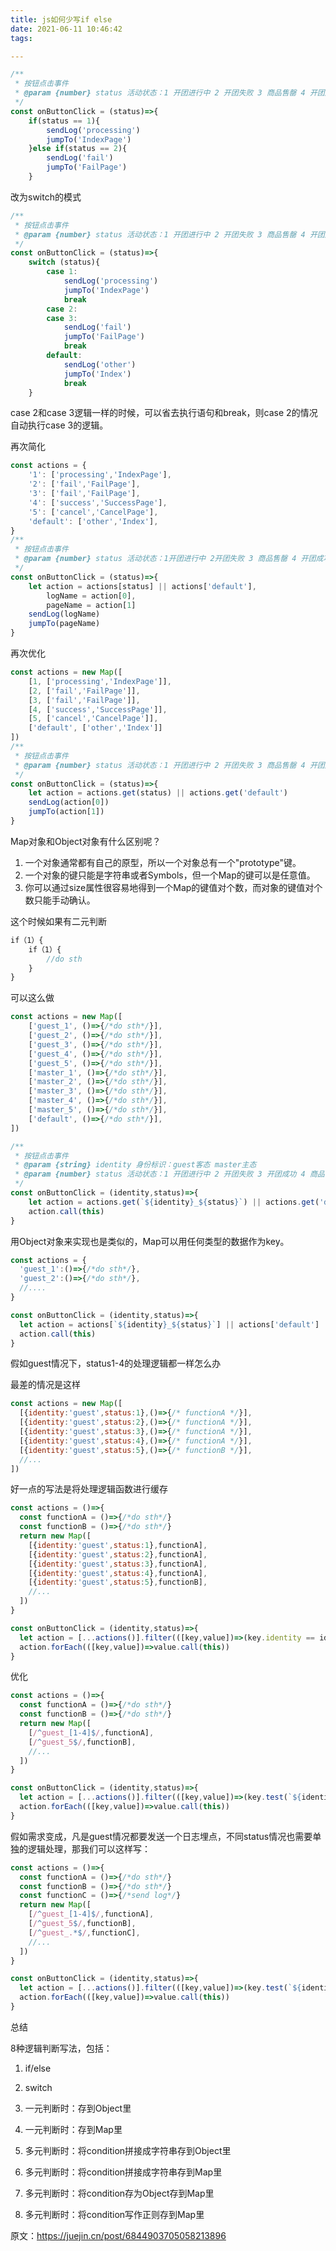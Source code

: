 ```yaml
---
title: js如何少写if else
date: 2021-06-11 10:46:42
tags:

---
```


```js
/**
 * 按钮点击事件
 * @param {number} status 活动状态：1 开团进行中 2 开团失败 3 商品售罄 4 开团成功 5 系统取消
 */
const onButtonClick = (status)=>{
    if(status == 1){
        sendLog('processing')
        jumpTo('IndexPage')
    }else if(status == 2){
        sendLog('fail')
        jumpTo('FailPage')
    }
```

改为switch的模式

```js
/**
 * 按钮点击事件
 * @param {number} status 活动状态：1 开团进行中 2 开团失败 3 商品售罄 4 开团成功 5 系统取消
 */
const onButtonClick = (status)=>{
    switch (status){
        case 1:
            sendLog('processing')
            jumpTo('IndexPage')
            break
        case 2:
        case 3:
            sendLog('fail')
            jumpTo('FailPage')
            break
        default:
            sendLog('other')
            jumpTo('Index')
            break
    }
```

case 2和case 3逻辑一样的时候，可以省去执行语句和break，则case 2的情况自动执行case 3的逻辑。

再次简化

```js
const actions = {
    '1': ['processing','IndexPage'],
    '2': ['fail','FailPage'],
    '3': ['fail','FailPage'],
    '4': ['success','SuccessPage'],
    '5': ['cancel','CancelPage'],
    'default': ['other','Index'],
}
/**
 * 按钮点击事件
 * @param {number} status 活动状态：1开团进行中 2开团失败 3 商品售罄 4 开团成功 5 系统取消
 */
const onButtonClick = (status)=>{
    let action = actions[status] || actions['default'],
        logName = action[0],
        pageName = action[1]
    sendLog(logName)
    jumpTo(pageName)
}
```

再次优化

```js
const actions = new Map([
    [1, ['processing','IndexPage']],
    [2, ['fail','FailPage']],
    [3, ['fail','FailPage']],
    [4, ['success','SuccessPage']],
    [5, ['cancel','CancelPage']],
    ['default', ['other','Index']]
])
/**
 * 按钮点击事件
 * @param {number} status 活动状态：1 开团进行中 2 开团失败 3 商品售罄 4 开团成功 5 系统取消
 */
const onButtonClick = (status)=>{
    let action = actions.get(status) || actions.get('default')
    sendLog(action[0])
    jumpTo(action[1])
}

```

Map对象和Object对象有什么区别呢？

1. 一个对象通常都有自己的原型，所以一个对象总有一个"prototype"键。
2. 一个对象的键只能是字符串或者Symbols，但一个Map的键可以是任意值。
3. 你可以通过size属性很容易地得到一个Map的键值对个数，而对象的键值对个数只能手动确认。

这个时候如果有二元判断

```js
if（1）{
    if（1）{
        //do sth
    }
}
```

可以这么做

```js
const actions = new Map([
    ['guest_1', ()=>{/*do sth*/}],
    ['guest_2', ()=>{/*do sth*/}],
    ['guest_3', ()=>{/*do sth*/}],
    ['guest_4', ()=>{/*do sth*/}],
    ['guest_5', ()=>{/*do sth*/}],
    ['master_1', ()=>{/*do sth*/}],
    ['master_2', ()=>{/*do sth*/}],
    ['master_3', ()=>{/*do sth*/}],
    ['master_4', ()=>{/*do sth*/}],
    ['master_5', ()=>{/*do sth*/}],
    ['default', ()=>{/*do sth*/}],
])

/**
 * 按钮点击事件
 * @param {string} identity 身份标识：guest客态 master主态
 * @param {number} status 活动状态：1 开团进行中 2 开团失败 3 开团成功 4 商品售罄 5 有库存未开团
 */
const onButtonClick = (identity,status)=>{
    let action = actions.get(`${identity}_${status}`) || actions.get('default')
    action.call(this)
}
```

用Object对象来实现也是类似的，Map可以用任何类型的数据作为key。

```js
const actions = {
  'guest_1':()=>{/*do sth*/},
  'guest_2':()=>{/*do sth*/},
  //....
}

const onButtonClick = (identity,status)=>{
  let action = actions[`${identity}_${status}`] || actions['default']
  action.call(this)
}
```

假如guest情况下，status1-4的处理逻辑都一样怎么办

最差的情况是这样

```js
const actions = new Map([
  [{identity:'guest',status:1},()=>{/* functionA */}],
  [{identity:'guest',status:2},()=>{/* functionA */}],
  [{identity:'guest',status:3},()=>{/* functionA */}],
  [{identity:'guest',status:4},()=>{/* functionA */}],
  [{identity:'guest',status:5},()=>{/* functionB */}],
  //...
])
```

好一点的写法是将处理逻辑函数进行缓存

```js
const actions = ()=>{
  const functionA = ()=>{/*do sth*/}
  const functionB = ()=>{/*do sth*/}
  return new Map([
    [{identity:'guest',status:1},functionA],
    [{identity:'guest',status:2},functionA],
    [{identity:'guest',status:3},functionA],
    [{identity:'guest',status:4},functionA],
    [{identity:'guest',status:5},functionB],
    //...
  ])
}

const onButtonClick = (identity,status)=>{
  let action = [...actions()].filter(([key,value])=>(key.identity == identity && key.status == status))
  action.forEach(([key,value])=>value.call(this))
}
```

优化

```js
const actions = ()=>{
  const functionA = ()=>{/*do sth*/}
  const functionB = ()=>{/*do sth*/}
  return new Map([
    [/^guest_[1-4]$/,functionA],
    [/^guest_5$/,functionB],
    //...
  ])
}

const onButtonClick = (identity,status)=>{
  let action = [...actions()].filter(([key,value])=>(key.test(`${identity}_${status}`)))
  action.forEach(([key,value])=>value.call(this))
}
```

假如需求变成，凡是guest情况都要发送一个日志埋点，不同status情况也需要单独的逻辑处理，那我们可以这样写：

```js
const actions = ()=>{
  const functionA = ()=>{/*do sth*/}
  const functionB = ()=>{/*do sth*/}
  const functionC = ()=>{/*send log*/}
  return new Map([
    [/^guest_[1-4]$/,functionA],
    [/^guest_5$/,functionB],
    [/^guest_.*$/,functionC],
    //...
  ])
}

const onButtonClick = (identity,status)=>{
  let action = [...actions()].filter(([key,value])=>(key.test(`${identity}_${status}`)))
  action.forEach(([key,value])=>value.call(this))
}
```

总结

8种逻辑判断写法，包括：

1. if/else

2. switch

3. 一元判断时：存到Object里

4. 一元判断时：存到Map里

5. 多元判断时：将condition拼接成字符串存到Object里

6. 多元判断时：将condition拼接成字符串存到Map里

7. 多元判断时：将condition存为Object存到Map里

8. 多元判断时：将condition写作正则存到Map里

   

原文：https://juejin.cn/post/6844903705058213896

